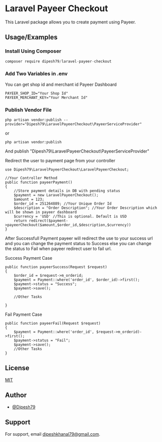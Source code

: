 
# Laravel Payeer Checkout

This Laravel package allows you to create payment using Payeer.




## Usage/Examples
### Install Using Composer
```javascript
composer require dipesh79/laravel-payeer-checkout
```

### Add Two Variables in .env
You can get shop id and merchant id Payeer Dashboard 
```
PAYEER_SHOP_ID="Your Shop Id"
PAYEER_MERCHANT_KEY="Your Merchant Id"
```
### Publish Vendor File
```
php artisan vendor:publish --provider="Dipesh79\LaravelPayeerCheckout\PayeerServiceProvider"
```
or 
```
php artisan vendor:publish
```
And publish "Dipesh79\LaravelPayeerCheckout\PayeerServiceProvider"


Redirect the user to payment page from your controller

```
use Dipesh79\LaravelPayeerCheckout\LaravelPayeerCheckout;

//Your Controller Method
public function payeerPayment()
{
    //Store payment details in DB with pending status
    $payment = new LaravelPayeerCheckout();
    $amount = 123; 
    $order_id = 251264889; //Your Unique Order Id
    $description = "Order Description"; //Your Order Description which will be shown in payeer dashboard 
    $currency = 'USD' //This is optional. Default is USD
    return redirect($payment->payeerCheckout($amount,$order_id,$description,$currency))
}

```

After Successfull Payment payeer will redirect the use to your success url and you can change the payment status to Success else you can change the status to Fail when payeer redirect user to fail url.

Success Payment Case
```
public function payeerSuccess(Request $request)
{
    $order_id = $request->m_orderid;
    $payment = Payment::where('order_id', $order_id)->first();
    $payment->status = "Success";
    $payment->save();

    //Other Tasks
           
}
```
Fail Payment Case

```
public function payeerFail(Request $request)
{
    $payment = Payment::where('order_id', $request->m_orderid)->first();
    $payment->status = "Fail";
    $payment->save();
    //Other Tasks           
}
```



## License

[MIT](https://choosealicense.com/licenses/mit/)


## Author

- [@Dipesh79](https://www.github.com/Dipesh79)


## Support

For support, email dipeshkhanal79@gmail.com.

